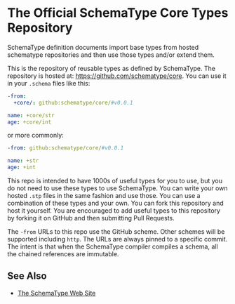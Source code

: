 The Official SchemaType Core Types Repository
=============================================

SchemaType definition documents import base types from hosted schematype
repositories and then use those types and/or extend them.

This is the repository of reusable types as defined by SchemaType. The
repository is hosted at: https://github.com/schematype/core. You can use it in
your `.schema` files like this:

```yaml
-from:
  +core/: github:schematype/core/#v0.0.1

name: +core/str
age: +core/int
```

or more commonly:

```yaml
-from: github:schematype/core/#v0.0.1

name: +str
age: +int
```

This repo is intended to have 1000s of useful types for you to use, but you do
not need to use these types to use SchemaType. You can write your own hosted
`.stp` files in the same fashion and use those. You can use a combination of
these types and your own. You can fork this repository and host it yourself.
You are encouraged to add useful types to this repository by forking it on
GitHub and then submitting Pull Requests.

The `-from` URLs to this repo use the GitHub scheme. Other schemes will be
supported including `http`. The URLs are always pinned to a specific commit.
The intent is that when the SchemaType compiler compiles a schema, all the
chained references are immutable.

## See Also

* [The SchemaType Web Site](http://www.schematype.org/)
